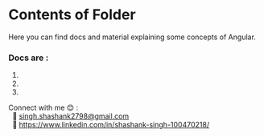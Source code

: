 # Contents of Folder #
Here you can find docs and material explaining some concepts of Angular.

### Docs are : ###
1.
2.
3.



Connect with me :blush: : </br>
&nbsp; :email: singh.shashank2798@gmail.com </br>
&nbsp; :raising_hand: https://www.linkedin.com/in/shashank-singh-100470218/
